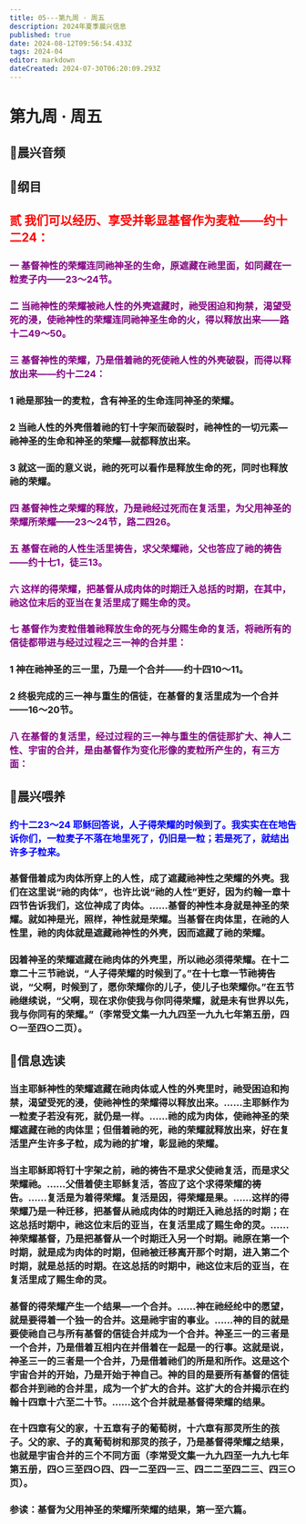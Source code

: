 ```yaml
---
title: 05---第九周 · 周五
description: 2024年夏季晨兴信息
published: true
date: 2024-08-12T09:56:54.433Z
tags: 2024-04
editor: markdown
dateCreated: 2024-07-30T06:20:09.293Z
---
```


# 第九周 · 周五
## 🎵晨兴音频

## 📖纲目

## <font color=red>**贰**    **我们可以经历、享受并彰显基督作为麦粒——约十二24：**</font>

### <font color=purple>一    基督神性的荣耀连同祂神圣的生命，原遮藏在祂里面，如同藏在一粒麦子内——23～24节。</font>

### <font color=purple>二    当祂神性的荣耀被祂人性的外壳遮藏时，祂受困迫和拘禁，渴望受死的浸，使祂神性的荣耀连同祂神圣生命的火，得以释放出来——路十二49～50。</font>

### <font color=purple>三    基督神性的荣耀，乃是借着祂的死使祂人性的外壳破裂，而得以释放出来——约十二24：</font>

### 1    祂是那独一的麦粒，含有神圣的生命连同神圣的荣耀。

### 2    当祂人性的外壳借着祂的钉十字架而破裂时，祂神性的一切元素—祂神圣的生命和神圣的荣耀—就都释放出来。

### 3    就这一面的意义说，祂的死可以看作是释放生命的死，同时也释放祂的荣耀。

### <font color=purple>四    基督神性之荣耀的释放，乃是祂经过死而在复活里，为父用神圣的荣耀所荣耀——23～24节，路二四26。</font>

### <font color=purple>五    基督在祂的人性生活里祷告，求父荣耀祂，父也答应了祂的祷告——约十七1，徒三13。</font>

### <font color=purple>六    这样的得荣耀，把基督从成肉体的时期迁入总括的时期，在其中，祂这位末后的亚当在复活里成了赐生命的灵。</font>

### <font color=purple>七    基督作为麦粒借着祂释放生命的死与分赐生命的复活，将祂所有的信徒都带进与经过过程之三一神的合并里：</font>

### 1    神在祂神圣的三一里，乃是一个合并——约十四10～11。

### 2    终极完成的三一神与重生的信徒，在基督的复活里成为一个合并——16～20节。

### <font color=purple>八    在基督的复活里，经过过程的三一神与重生的信徒那扩大、神人二性、宇宙的合并，是由基督作为变化形像的麦粒所产生的，有三方面：</font>

## 📖晨兴喂养

### <font color=blue>约十二23～24    耶稣回答说，人子得荣耀的时候到了。我实实在在地告诉你们，一粒麦子不落在地里死了，仍旧是一粒；若是死了，就结出许多子粒来。</font>

### 基督借着成为肉体所穿上的人性，成了遮藏祂神性之荣耀的外壳。我们在这里说“祂的肉体”，也许比说“祂的人性”更好，因为约翰一章十四节告诉我们，这位神成了肉体。……基督的神性本身就是神圣的荣耀。就如神是光，照样，神性就是荣耀。当基督在肉体里，在祂的人性里，祂的肉体就是遮藏祂神性的外壳，因而遮藏了祂的荣耀。

### 因着神圣的荣耀遮藏在祂肉体的外壳里，所以祂必须得荣耀。在十二章二十三节祂说，“人子得荣耀的时候到了。”在十七章一节祂祷告说，“父啊，时候到了，愿你荣耀你的儿子，使儿子也荣耀你。”在五节祂继续说，“父啊，现在求你使我与你同得荣耀，就是未有世界以先，我与你同有的荣耀。”（李常受文集一九九四至一九九七年第五册，四○一至四○二页）。

## 📖信息选读

### 当主耶稣神性的荣耀遮藏在祂肉体或人性的外壳里时，祂受困迫和拘禁，渴望受死的浸，使祂神性的荣耀得以释放出来。……主耶稣作为一粒麦子若没有死，就仍是一样。……祂的成为肉体，使祂神圣的荣耀遮藏在祂的肉体里；但借着祂的死，祂的荣耀就释放出来，好在复活里产生许多子粒，成为祂的扩增，彰显祂的荣耀。

### 当主耶稣即将钉十字架之前，祂的祷告不是求父使祂复活，而是求父荣耀祂。……父借着使主耶稣复活，答应了这个求得荣耀的祷告。……复活是为着得荣耀。复活是因，得荣耀是果。……这样的得荣耀乃是一种迁移，把基督从祂成肉体的时期迁入祂总括的时期；在这总括时期中，祂这位末后的亚当，在复活里成了赐生命的灵。……神荣耀基督，乃是把基督从一个时期迁入另一个时期。祂原在第一个时期，就是成为肉体的时期，但祂被迁移离开那个时期，进入第二个时期，就是总括的时期。在这总括的时期中，祂这位末后的亚当，在复活里成了赐生命的灵。

### 基督的得荣耀产生一个结果—一个合并。……神在祂经纶中的愿望，就是要得着一个独一的合并。这是祂宇宙的事业。……神的目的就是要使祂自己与所有基督的信徒合并成为一个合并。神圣三一的三者是一个合并，乃是借着互相内在并借着在一起是一的行事。这就是说，神圣三一的三者是一个合并，乃是借着祂们的所是和所作。这是这个宇宙合并的开始，乃是开始于神自己。神的目的是要所有基督的信徒都合并到祂的合并里，成为一个扩大的合并。这扩大的合并揭示在约翰十四章十六至二十节。……这个合并就是基督得荣耀的结果。

### 在十四章有父的家，十五章有子的葡萄树，十六章有那灵所生的孩子。父的家、子的真葡萄树和那灵的孩子，乃是基督得荣耀之结果，也就是宇宙合并的三个不同方面（李常受文集一九九四至一九九七年第五册，四○三至四○四、四一二至四一三、四二二至四二三、四三○页）。

### 参读：基督为父用神圣的荣耀所荣耀的结果，第一至六篇。

<!-- Google tag (gtag.js) -->
<script async src="https://www.googletagmanager.com/gtag/js?id=G-1P8709Z16T"></script>
<script>
  window.dataLayer = window.dataLayer || [];
  function gtag(){dataLayer.push(arguments);}
  gtag('js', new Date());

  gtag('config', 'G-1P8709Z16T');
</script>